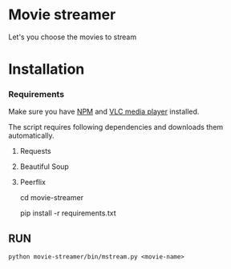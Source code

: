 # Movie streamer

Let's you choose the movies to stream

# Installation

### Requirements

Make sure you have [NPM](https://docs.npmjs.com/getting-started/installing-node) and [VLC media player](http://www.videolan.org) installed.

The script requires following dependencies and downloads them automatically.

1. Requests
2. Beautiful Soup
3. Peerflix


    cd movie-streamer
    
    pip install -r requirements.txt
    
## RUN

    python movie-streamer/bin/mstream.py <movie-name>